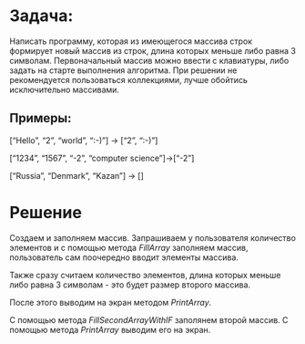 # Задача:
Написать программу, которая из имеющегося массива строк формирует новый массив из строк, длина которых меньше либо равна 3 символам. Первоначальный массив можно ввести с клавиатуры, либо задать на старте выполнения алгоритма. При решении не рекомендуется пользоваться коллекциями, лучше обойтись исключительно массивами.

## Примеры:

[“Hello”, “2”, “world”, “:-)”] → [“2”, “:-)”] 

[“1234”, “1567”, “-2”, “computer science”]→[“-2”] 

[“Russia”, “Denmark”, “Kazan”] → []

# Решение
Создаем и заполняем массив. Запрашиваем у пользователя количество элементов и с помощью метода *FillArray* заполняем массив, пользователь сам поочередно вводит элементы массива. 

Также сразу считаем количество элементов, длина которых меньше либо равна 3 символам - это будет размер второго массива.

После этого выводим на экран методом *PrintArray*.

С помощью метода *FillSecondArrayWithIF* заполянем второй массив. С помощью метода *PrintArray* выводим его на экран.